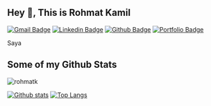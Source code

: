 ## Hey 👋, This is Rohmat Kamil
[![Gmail Badge](https://img.shields.io/badge/-rohmatkamil450@gmail.com-c14438?style=flat&logo=Gmail&logoColor=white&link=mailto:rohmatkamil450@gmail.com)](mailto:rohmatkamil450@gmail.com) 
[![Linkedin Badge](https://img.shields.io/badge/-rohmatk-0072b1?style=flat&logo=Linkedin&logoColor=white&link=https://www.linkedin.com/in/rohmatk/)](https://www.linkedin.com/in/rohmatk/) [![Github Badge](https://img.shields.io/badge/-rohmatk-grey?style=flat&logo=github&logoColor=white&link=https://github.com/rohmatk/)](https://www.github.com/rohmatk/)  [![Portfolio Badge](https://img.shields.io/badge/portfolio-web-blue?style=flat&link=cv.rohmatkamil.repl.co/)](cv.rohmatkamil.repl.co/) <p align='left'>Saya </p>
## Some of my Github Stats
<p align=left> <img src=https://komarev.com/ghpvc/?username=rohmatk alt=rohmatk /> </p>

[![Github stats](https://github-readme-stats.vercel.app/api?username=rohmatk&show_icons=true&include_all_commits=true)](https://github.com/rohmatk/github-readme-stats)
[![Top Langs](https://github-readme-stats.vercel.app/api/top-langs/?username=rohmatk&layout=compact)](https://github.com/rohmatk/github-readme-stats)
